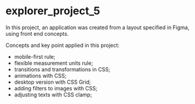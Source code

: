# explorer_project_5
In this project, an application was created from a layout specified in Figma, using front end concepts.

Concepts and key point applied in this project:

* mobile-first rule;
* flexible measurement units rule;
* transitions and transformations in CSS;
* animations with CSS;
* desktop version with CSS Grid;
* adding filters to images with CSS;
* adjusting texts with CSS clamp;
